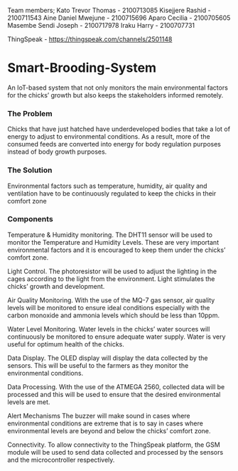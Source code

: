 Team members;
Kato Trevor Thomas   - 2100713085
Kisejjere Rashid     - 2100711543
Aine Daniel Mwejune  -  2100715696
Aparo Cecilia        - 2100705605
Masembe Sendi Joseph - 2100717978
Iraku Harry          - 2100707731

ThingSpeak - https://thingspeak.com/channels/2501148

# Smart-Brooding-System
An IoT-based system that not only monitors the main environmental factors for the chicks’ growth but also keeps the stakeholders informed remotely.

### The Problem
Chicks that have just hatched have underdeveloped bodies that take a lot of energy to adjust to environmental conditions. 
As a result, more of the consumed feeds are converted into energy for body regulation purposes instead of body growth purposes.

### The Solution
Environmental factors such as temperature, humidity, air quality and ventilation have to be continuously regulated to keep the chicks in their comfort zone

### Components
Temperature & Humidity monitoring. The DHT11 sensor will be used to monitor the Temperature and Humidity Levels. These are very important environmental factors and it is encouraged to keep them under the chicks’ comfort zone.

Light Control. The photoresistor will be used to adjust the lighting in the cages according to the light from the environment. Light stimulates the chicks’ growth and development.

Air Quality Monitoring. With the use of the MQ-7 gas sensor, air quality levels will be monitored to ensure ideal conditions especially with the carbon monoxide and ammonia levels which should be less than 10ppm.

Water Level Monitoring. Water levels in the chicks’ water sources will continuously be monitored to ensure adequate water supply. Water is very useful for optimum health of the chicks.

Data Display. The OLED display will display the data collected by the sensors. This will be useful to the farmers as they monitor the environmental conditions.

Data Processing. With the use of the ATMEGA 2560, collected data will be processed and this will be used to ensure that the desired environmental levels are met.

Alert Mechanisms The buzzer will make sound in cases where environmental conditions are extreme that is to say in cases where environmental levels are beyond and below the chicks’ comfort zone.

Connectivity. To allow connectivity to the ThingSpeak platform, the GSM module will be used to send data collected and processed by the sensors and the microcontroller respectively. 
